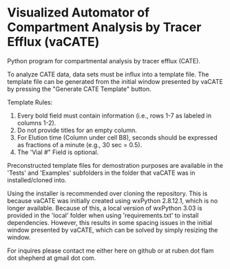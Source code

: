 Visualized Automator of Compartment Analysis by Tracer Efflux (vaCATE)
============

Python program for compartmental analysis by tracer efflux (CATE).

To analyze CATE data, data sets must be influx into a template file. The template file can be generated from the initial window presented by vaCATE by pressing the "Generate CATE Template" button.

Template Rules:
1) Every bold field must contain information (i.e., rows 1-7 as labeled in columns 1-2).
3) Do not provide titles for an empty column.
4) For Elution time (Column under cell B8), seconds should be expressed as fractions of a minute (e.g., 30 sec = 0.5).
5) The 'Vial #" Field is optional.

Preconstructed template files for demostration purposes are available in the 'Tests' and 'Examples' subfolders in the folder that vaCATE was in installed/cloned into.

Using the installer is recommended over cloning the repository. This is because vaCATE was initially created using wxPython 2.8.12.1, which is no longer available. Because of this, a local version of wxPython 3.03 is provided in the 'local' folder when using 'requirements.txt' to install dependencies. However, this results in some spacing issues in the initial window presented by vaCATE, which can be solved by simply resizing the window.

For inquires please contact me either here on github or at ruben dot flam dot shepherd at gmail dot com.
